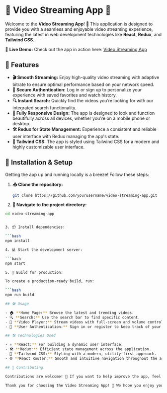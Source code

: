 # 🎥 Video Streaming App 🚀

Welcome to the **Video Streaming App**! 🎉 This application is designed to provide you with a seamless and enjoyable video streaming experience, featuring the latest in web development technologies like **React**, **Redux**, and **Tailwind CSS**.

🌟 **Live Demo:** Check out the app in action here: [Video Streaming App](https://video-streaming-nu.vercel.app/)

## 🌈 Features

- **🎬 Smooth Streaming:** Enjoy high-quality video streaming with adaptive bitrate to ensure optimal performance based on your network speed.
- **🔐 Secure Authentication:** Log in or sign up to personalize your experience with saved favorites and watch history.
- **🔍 Instant Search:** Quickly find the videos you’re looking for with our integrated search functionality.
- **📱 Fully Responsive Design:** The app is designed to look and function beautifully across all devices, whether you're on a mobile phone or desktop.
- **🛠️ Redux for State Management:** Experience a consistent and reliable user interface with Redux managing the app's state.
- **🎨 Tailwind CSS:** The app is styled using Tailwind CSS for a modern and highly customizable user interface.

## 🚀 Installation & Setup

Getting the app up and running locally is a breeze! Follow these steps:

1. **📥 Clone the repository:**

   ```bash
   git clone https://github.com/yourusername/video-streaming-app.git


2. **📂 Navigate to the project directory:**

```bash
cd video-streaming-app


3. 📦 Install dependencies:

```bash
npm install

4. 💻 Start the development server:

```bash
npm start

5. 🚢 Build for production:

To create a production-ready build, run:

```bash
npm run build

## 🛠️ Usage

- 🏠 **Home Page:** Browse the latest and trending videos.
- 🔍 **Search:** Use the search bar to find specific content.
- 🎥 **Video Player:** Stream videos with full-screen and volume control options.
- 🔐 **User Authentication:** Sign in or register to keep track of your favorite videos and viewing history.

## 🛠️ Technologies Used

- ⚛️ **React:** For building a dynamic user interface.
- 🛠️ **Redux:** Efficient state management across the application.
- 💅 **Tailwind CSS:** Styling with a modern, utility-first approach.
- 🌐 **React Router:** Smooth and intuitive navigation throughout the app.

## 🤝 Contributing

Contributions are welcome! 🙌 If you want to help improve the app, feel free to fork the repository and use a feature branch. We’d love to see your pull requests!

Thank you for choosing the Video Streaming App! 🎉 We hope you enjoy your time here. If you encounter any issues or have suggestions, please feel free to open an issue or submit a pull request.
